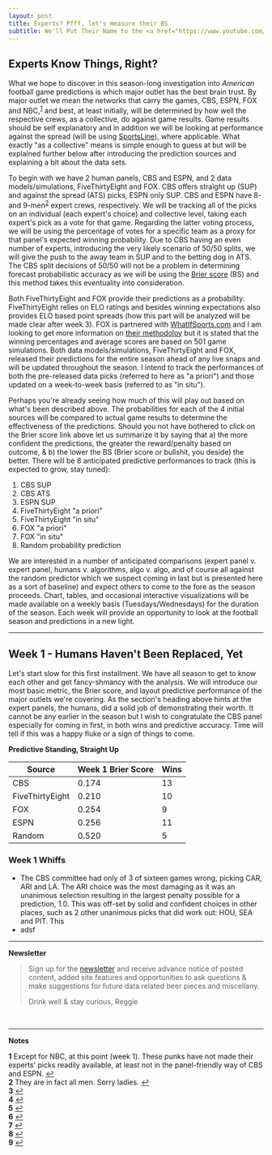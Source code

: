```yaml
---
layout: post
title: Experts? Pfff, let's measure their BS
subtitle: We'll Put Their Name to the <a href="https://www.youtube.com/watch?v=sByxTCQU8Rc" target="_blank">Test</a>
---
```


## Experts Know Things, Right?

What we hope to discover in this season-long investigation into _American_ football game predictions is which major outlet has the best brain trust. By major outlet we mean the networks that carry the games, CBS, ESPN, FOX and NBC,<sup id="a1">[1](#f1)</sup> and best, at least initially, will be determined by how well the respective crews, as a collective, do against game results. Game results should be self explanatory and in addition we will be looking at performance against the spread (will be using <a href="http://www.sportsline.com/nfl/odds/" target="_blank">SportsLine</a>), where applicable. What exactly "as a collective" means is simple enough to guess at but will be explained further below after introducing the prediction sources and explaining a bit about the data sets. 

To begin with we have 2 human panels, CBS and ESPN, and 2 data models/simulations, FiveThirtyEight and FOX. CBS offers straight up (SUP) and against the spread (ATS) picks, ESPN only SUP. CBS and ESPN have 8- and 9-men<sup id="a2">[2](#f2)</sup> expert crews, respectively. We will be tracking all of the picks on an individual (each expert's choice) and collective level, taking each expert's pick as a vote for that game. Regarding the latter voting process, we will be using the percentage of votes for a specific team as a proxy for that panel's expected winning probability. Due to CBS having an even number of experts, introducing the very likely scenario of 50/50 splits, we will give the push to the away team in SUP and to the betting dog in ATS. The CBS split decisions of 50/50 will not be a problem in determining forecast probabilistic accuracy as we will be using the <a href="https://www.google.com/webhp?sourceid=chrome-instant&ion=1&espv=2&ie=UTF-8#q=brier%20score" target="_score">Brier score</a> (BS) and this method takes this eventuality into consideration.

Both FiveThirtyEight and FOX provide their predictions as a probability. FiveThirtyEight relies on ELO ratings and besides winning expectations also provides ELO based point spreads (how this part will be analyzed will be made clear after week 3). FOX is partnered with <a href="https://www.whatifsports.com/" target="_blank">WhatIfSports.com</a> and I am looking to get more information on <a href="https://www.whatifsports.com/nfl" target="_blank">their methodoloy</a> but it is stated that the winning percentages and average scores are based on 501 game simulations. Both data models/simulations, FiveThirtyEight and FOX, released their predictions for the entire season ahead of any live snaps and will be updated throughout the season. I intend to track the performances of both the pre-released data picks (referred to here as "a priori") and those updated on a week-to-week basis (referred to as "in situ"). 

Perhaps you're already seeing how much of this will play out based on what's been described above. The probabilities for each of the 4 initial sources will be compared to actual game results to determine the effectiveness of the predictions. Should you not have bothered to click on the Brier score link above let us summarize it by saying that a) the more confident the predictions, the greater the  reward/penalty based on outcome, & b) the lower the BS (Brier score or bullshit, you deside) the better. There will be 8 anticipated predictive performances to track (this is expected to grow, stay tuned): 

  1. CBS SUP 
  2. CBS ATS
  3. ESPN SUP
  4. FiveThirtyEight "a priori"
  5. FiveThirtyEight "in situ"
  6. FOX "a priori"
  7. FOX "in situ"
  8. Random probability prediction
  
We are interested in a number of anticipated comparisons (expert panel v. expert panel, humans v. algorithms, algo v. algo, and of course all against the random predictor which we suspect coming in last but is presented here as a sort of baseline) and expect others to come to the fore as the season proceeds. Chart, tables, and occasional interactive visualizations will be made available on a weekly basis (Tuesdays/Wednesdays) for the duration of the season. Each week will provide an opportunity to look at the football season and predictions in a new light. 

---

## Week 1 - Humans Haven't Been Replaced, Yet

Let's start slow for this first installment. We have all season to get to know each other and get fancy-shmancy with the analysis. We will introduce our most basic metric, the Brier score, and layout predictive performance of the major outlets we're covering. As the section's heading above hints at the expert panels, the humans, did a solid job of demonstrating their worth. It cannot be any earlier in the season but I wish to congratulate the CBS panel especially for coming in first, in both wins and predictive accuracy. Time will tell if this was a happy fluke or a sign of things to come.

**Predictive Standing, Straight Up**

|Source|Week 1 Brier Score|Wins|
|---|---|---|
|CBS|0.174|13|
|FiveThirtyEight|0.210|10|
|FOX|0.254|9|
|ESPN|0.256|11|
|Random|0.520|5|

### Week 1 Whiffs

 * The CBS committee had only of 3 of sixteen games wrong, picking CAR, ARI and LA. The ARI choice was the most damaging as it was an unanimous selection resulting in the largest penalty possible for a prediction, 1.0. This was off-set by solid and confident choices in other places, such as 2 other unanimous picks that did work out: HOU, SEA and PIT. This 
 * adsf

---

**Newsletter**

> Sign up for the <a href="http://bit.ly/ep8nlw" target="_blank">newsletter</a> and receive advance notice of posted content, added site features and opportunities to ask questions & make suggestions for future data related beer pieces and miscellany.
>
> Drink well & stay curious, Reggie

<br>

---

**Notes**

<b id="f1">1</b> Except for NBC, at this point (week 1). These punks have not made their experts' picks readily available, at least not in the panel-friendly way of CBS and ESPN. [↩](#a1) <br>
<b id="f2">2</b> They are in fact all men. Sorry ladies. [↩](#a2) <br>
<b id="f3">3</b>   [↩](#a3) <br>
<b id="f4">4</b>   [↩](#a4) <br>
<b id="f5">5</b>   [↩](#a5) <br>
<b id="f6">6</b>   [↩](#a6) <br>
<b id="f7">7</b>   [↩](#a7) <br>
<b id="f8">8</b>   [↩](#a8) <br>
<b id="f9">9</b>   [↩](#a9) <br>
